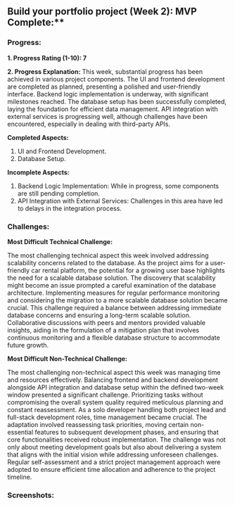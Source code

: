 ## Build your portfolio project (Week 2): MVP Complete:**

### Progress:

**1. Progress Rating (1-10): 7**

**2. Progress Explanation:**
This week, substantial progress has been achieved in various project components. The UI and frontend development are completed as planned, presenting a polished and user-friendly interface. Backend logic implementation is underway, with significant milestones reached. The database setup has been successfully completed, laying the foundation for efficient data management. API integration with external services is progressing well, although challenges have been encountered, especially in dealing with third-party APIs.

**Completed Aspects:**

1. UI and Frontend Development.
2. Database Setup.

**Incomplete Aspects:**

1. Backend Logic Implementation: While in progress, some components are still pending completion.
2. API Integration with External Services: Challenges in this area have led to delays in the integration process.

### Challenges:

**Most Difficult Technical Challenge:**

The most challenging technical aspect this week involved addressing scalability concerns related to the database. As the project aims for a user-friendly car rental platform, the potential for a growing user base highlights the need for a scalable database solution. The discovery that scalability might become an issue prompted a careful examination of the database architecture. Implementing measures for regular performance monitoring and considering the migration to a more scalable database solution became crucial. This challenge required a balance between addressing immediate database concerns and ensuring a long-term scalable solution. Collaborative discussions with peers and mentors provided valuable insights, aiding in the formulation of a mitigation plan that involves continuous monitoring and a flexible database structure to accommodate future growth.

**Most Difficult Non-Technical Challenge:**

The most challenging non-technical aspect this week was managing time and resources effectively. Balancing frontend and backend development alongside API integration and database setup within the defined two-week window presented a significant challenge. Prioritizing tasks without compromising the overall system quality required meticulous planning and constant reassessment. As a solo developer handling both project lead and full-stack development roles, time management became crucial. The adaptation involved reassessing task priorities, moving certain non-essential features to subsequent development phases, and ensuring that core functionalities received robust implementation. The challenge was not only about meeting development goals but also about delivering a system that aligns with the initial vision while addressing unforeseen challenges. Regular self-assessment and a strict project management approach were adopted to ensure efficient time allocation and adherence to the project timeline.

### Screenshots:
